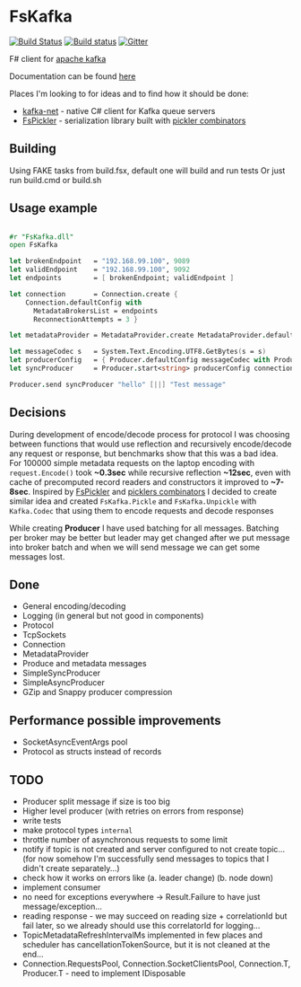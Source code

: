 # FsKafka

[![Build Status](https://travis-ci.org/vasyl-purchel/FsKafka.svg?branch=master)](https://travis-ci.org/vasyl-purchel/FsKafka)
[![Build status](https://ci.appveyor.com/api/projects/status/0tvs4krihppac8fj?svg=true)](https://ci.appveyor.com/project/VasylPurchel/fskafka)
[![Gitter](https://badges.gitter.im/vasyl-purchel/FsKafka.svg)](https://gitter.im/vasyl-purchel/FsKafka?utm_source=badge&utm_medium=badge&utm_campaign=pr-badge)

F# client for [apache kafka][1]

Documentation can be found [here][5]

Places I'm looking to for ideas and to find how it should be done:

 * [kafka-net][2] - native C# client for Kafka queue servers
 * [FsPickler][3] - serialization library built with [pickler combinators][4]

## Building

Using FAKE tasks from build.fsx, default one will build and run tests
Or just run build.cmd or build.sh

## Usage example

```fsharp

#r "FsKafka.dll"
open FsKafka

let brokenEndpoint   = "192.168.99.100", 9089
let validEndpoint    = "192.168.99.100", 9092
let endpoints        = [ brokenEndpoint; validEndpoint ]

let connection       = Connection.create {
    Connection.defaultConfig with
      MetadataBrokersList = endpoints
      ReconnectionAttempts = 3 }

let metadataProvider = MetadataProvider.create MetadataProvider.defaultConfig connection

let messageCodec s   = System.Text.Encoding.UTF8.GetBytes(s = s)
let producerConfig   = { Producer.defaultConfig messageCodec with ProducerType = Producer.Sync }
let syncProducer     = Producer.start<string> producerConfig connection metadataProvider

Producer.send syncProducer "hello" [||] "Test message"

```

## Decisions

During development of encode/decode process for protocol I was choosing between
functions that would use reflection and recursively encode/decode any request
or response, but benchmarks show that this was a bad idea. For 100000 simple
metadata requests on the laptop encoding with `request.Encode()` took **~0.3sec**
while recursive reflection **~12sec**, even with cache of precomputed record
readers and constructors it improved to **~7-8sec**.
Inspired by [FsPickler][3] and [picklers combinators][4] I decided to create
similar idea and created `FsKafka.Pickle` and `FsKafka.Unpickle` with
`Kafka.Codec` that using them to encode requests and decode responses

While creating **Producer** I have used batching for all messages. Batching per
broker may be better but leader may get changed after we put message into broker
batch and when we will send message we can get some messages lost.

## Done

 * General encoding/decoding
 * Logging (in general but not good in components)
 * Protocol
 * TcpSockets
 * Connection
 * MetadataProvider
 * Produce and metadata messages
 * SimpleSyncProducer
 * SimpleAsyncProducer
 * GZip and Snappy producer compression
 
## Performance possible improvements

 * SocketAsyncEventArgs pool
 * Protocol as structs instead of records

## TODO

 * Producer split message if size is too big
 * Higher level producer (with retries on errors from response)
 * write tests
 * make protocol types `internal`
 * throttle number of asynchronous requests to some limit
 * notify if topic is not created and server configured to not create topic... (for now somehow I'm successfully send messages to topics that I didn't create separately...)
 * check how it works on errors like (a. leader change) (b. node down)
 * implement consumer 
 * no need for exceptions everywhere -> Result.Failure to have just message/exception...
 * reading response - we may succeed on reading size + correlationId but fail later, so we already should use this correlatorId for logging...
 * TopicMetadataRefreshIntervalMs implemented in few places and scheduler has cancellationTokenSource, but it is not cleaned at the end...
 * Connection.RequestsPool, Connection.SocketClientsPool, Connection.T, Producer.T - need to implement IDisposable
 
[1]: http://kafka.apache.org/
[2]: https://github.com/Jroland/kafka-net
[3]: http://nessos.github.io/FsPickler/
[4]: http://lambda-the-ultimate.org/node/2243
[5]: http://vasyl-purchel.github.io/FsKafka/
